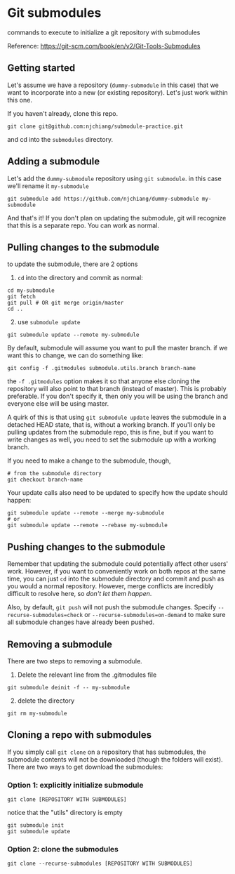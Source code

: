 # Git submodules
commands to execute to initialize a git repository with submodules

Reference: https://git-scm.com/book/en/v2/Git-Tools-Submodules



## Getting started

Let's assume we have a repository (`dummy-submodule` in this case) that we want to incorporate into a new (or existing repository). Let's just work within this one.

If you haven't already, clone this repo.

```
git clone git@github.com:njchiang/submodule-practice.git
```

and cd into the `submodules` directory.

## Adding a submodule
Let's add the `dummy-submodule` repository using `git submodule`. in this case we'll rename it `my-submodule`

```
git submodule add https://github.com/njchiang/dummy-submodule my-submodule
```

And that's it! If you don't plan on updating the submodule, git will recognize that this is a separate repo. You can work as normal.

## Pulling changes to the submodule
to update the submodule, there are 2 options
1. `cd` into the directory and commit as normal:
```
cd my-submodule
git fetch
git pull # OR git merge origin/master
cd ..
```
2. use `submodule update`
```
git submodule update --remote my-submodule
```

By default, submodule will assume you want to pull the master branch. if we want this to change, we can do something like: 

```
git config -f .gitmodules submodule.utils.branch branch-name
```

the `-f .gitmodules` option makes it so that anyone else cloning the repository will also point to that branch (instead of master). This is probably preferable. If you don't specify it, then only you will be using the branch and everyone else will be using master.

A quirk of this is that using `git submodule update` leaves the submodule in a detached HEAD state, that is, without a working branch. If you'll only be pulling updates from the submodule repo, this is fine, but if you want to write changes as well, you need to set the submodule up with a working branch. 

If you need to make a change to the submodule, though, 

```
# from the submodule directory
git checkout branch-name
```

Your update calls also need to be updated to specify how the update should happen:

```
git submodule update --remote --merge my-submodule
# or
git submodule update --remote --rebase my-submodule
```


## Pushing changes to the submodule
Remember that updating the submodule could potentially affect other users' work. However, if you want to conveniently work on both repos at the same time, you can just `cd` into the submodule directory and commit and push as you would a normal repository. However, merge conflicts are incredibly difficult to resolve here, so _don't let them happen_.

Also, by default, `git push` will not push the submodule changes. Specify `--recurse-submodules=check` or `--recurse-submodules=on-demand` to make sure all submodule changes have already been pushed.


## Removing a submodule
There are two steps to removing a submodule.
1. Delete the relevant line from the .gitmodules file

```
git submodule deinit -f -- my-submodule
```

2. delete the directory

```
git rm my-submodule
```

## Cloning a repo with submodules

If you simply call `git clone` on a repository that has submodules, the submodule contents will not be downloaded (though the folders will exist). There are two ways to get download the submodules:

### Option 1: explicitly initialize submodule
```
git clone [REPOSITORY WITH SUBMODULES]
```

notice that the "utils" directory is empty
```
git submodule init
git submodule update
```
### Option 2: clone the submodules
```
git clone --recurse-submodules [REPOSITORY WITH SUBMODULES]
```
